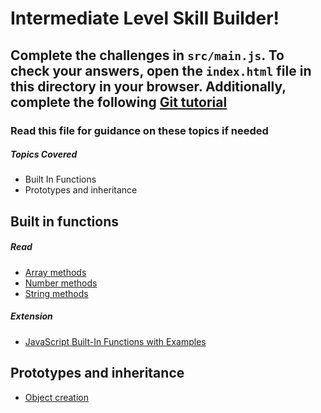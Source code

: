 # Intermediate Level Skill Builder!

## Complete the challenges in ```src/main.js```. To check your answers, open the ```index.html``` file in this directory in your browser. Additionally, complete the following [Git tutorial](http://gitimmersion.com/lab_01.html)

### Read this file for guidance on these topics if needed

##### Topics Covered

- Built In Functions
- Prototypes and inheritance

## Built in functions

##### Read
- [Array methods](http://www.w3schools.com/js/js_array_methods.asp)
- [Number methods](http://www.w3schools.com/js/js_number_methods.asp)
- [String methods](http://www.w3schools.com/js/js_string_methods.asp)

##### Extension

- [JavaScript Built-In Functions with Examples](http://www.programming-free.com/2012/07/javascript-built-in-functions-with.html)

## Prototypes and inheritance

- [Object creation](http://tylermcginnis.com/object-creation-in-javascript-functional-instantiation-vs-prototypal-instantiation-vs-pseudo-classical-instantiation/)


